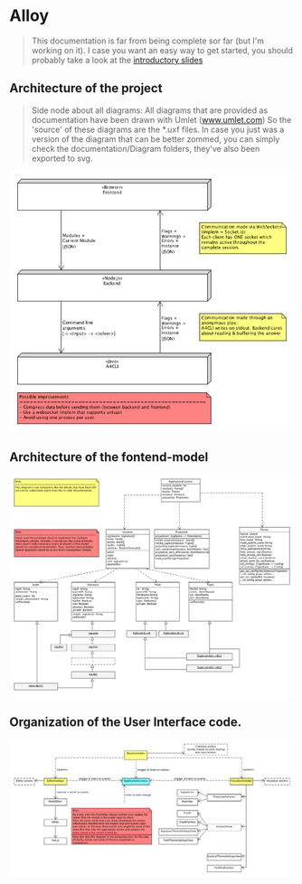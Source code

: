 
# Alloy

> This documentation is far from being complete sor far (but I'm working on it).
> I case you want an easy way to get started, you should probably take a look at the [introductory slides](./documentation/GettingStarted.pdf)

## Architecture of the project
> Side node about all diagrams: 
> All diagrams that are provided as documentation have been drawn with Umlet (www.umlet.com)
> So the 'source' of these diagrams are the *.uxf files.
> In case you just was a version of the diagram that can be better zommed, you can simply check
> the documentation/Diagram folders, they've also been exported to svg.

![High-Level architecture overview](./documentation/Diagrams/ArchitectureOverview.png)

## Architecture of the fontend-model
![Frontend Model](./documentation/Diagrams/ModelOverview.png)

## Organization of the User Interface code.
![UI](./documentation/Diagrams/UIControlFlow.png)